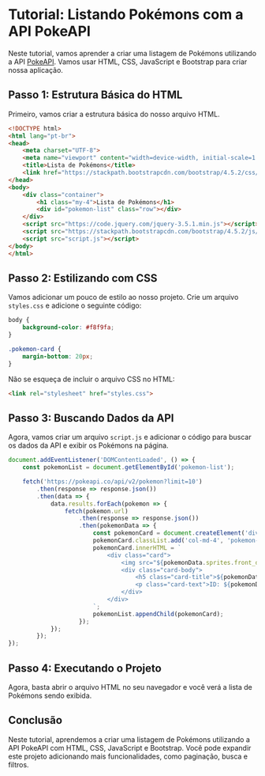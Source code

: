 # Tutorial: Listando Pokémons com a API PokeAPI

Neste tutorial, vamos aprender a criar uma listagem de Pokémons utilizando a API [PokeAPI](https://pokeapi.co/). Vamos usar HTML, CSS, JavaScript e Bootstrap para criar nossa aplicação.

## Passo 1: Estrutura Básica do HTML

Primeiro, vamos criar a estrutura básica do nosso arquivo HTML.

```html
<!DOCTYPE html>
<html lang="pt-br">
<head>
    <meta charset="UTF-8">
    <meta name="viewport" content="width=device-width, initial-scale=1.0">
    <title>Lista de Pokémons</title>
    <link href="https://stackpath.bootstrapcdn.com/bootstrap/4.5.2/css/bootstrap.min.css" rel="stylesheet">
</head>
<body>
    <div class="container">
        <h1 class="my-4">Lista de Pokémons</h1>
        <div id="pokemon-list" class="row"></div>
    </div>
    <script src="https://code.jquery.com/jquery-3.5.1.min.js"></script>
    <script src="https://stackpath.bootstrapcdn.com/bootstrap/4.5.2/js/bootstrap.bundle.min.js"></script>
    <script src="script.js"></script>
</body>
</html>
```



## Passo 2: Estilizando com CSS

Vamos adicionar um pouco de estilo ao nosso projeto. Crie um arquivo `styles.css` e adicione o seguinte código:

```css
body {
    background-color: #f8f9fa;
}

.pokemon-card {
    margin-bottom: 20px;
}
```



Não se esqueça de incluir o arquivo CSS no HTML:

```html
<link rel="stylesheet" href="styles.css">
```



## Passo 3: Buscando Dados da API

Agora, vamos criar um arquivo `script.js` e adicionar o código para buscar os dados da API e exibir os Pokémons na página.



```javascript
document.addEventListener('DOMContentLoaded', () => {
    const pokemonList = document.getElementById('pokemon-list');

    fetch('https://pokeapi.co/api/v2/pokemon?limit=10')
        .then(response => response.json())
        .then(data => {
            data.results.forEach(pokemon => {
                fetch(pokemon.url)
                    .then(response => response.json())
                    .then(pokemonData => {
                        const pokemonCard = document.createElement('div');
                        pokemonCard.classList.add('col-md-4', 'pokemon-card');
                        pokemonCard.innerHTML = `
                            <div class="card">
                                <img src="${pokemonData.sprites.front_default}" class="card-img-top" alt="${pokemonData.name}">
                                <div class="card-body">
                                    <h5 class="card-title">${pokemonData.name}</h5>
                                    <p class="card-text">ID: ${pokemonData.id}</p>
                                </div>
                            </div>
                        `;
                        pokemonList.appendChild(pokemonCard);
                    });
            });
        });
});
```



## Passo 4: Executando o Projeto

Agora, basta abrir o arquivo HTML no seu navegador e você verá a lista de Pokémons sendo exibida.

## Conclusão

Neste tutorial, aprendemos a criar uma listagem de Pokémons utilizando a API PokeAPI com HTML, CSS, JavaScript e Bootstrap. Você pode expandir este projeto adicionando mais funcionalidades, como paginação, busca e filtros.



